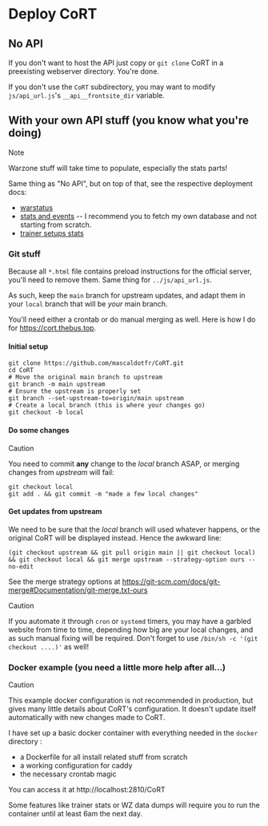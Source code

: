 # Deploy CoRT

## No API

If you don't want to host the API just copy or `git clone` CoRT in a
preexisting webserver directory. You're done.

If you don't use the `CoRT` subdirectory, you may want to modify
`js/api_url.js`'s `__api__frontsite_dir` variable.

## With your own API stuff (you know what you're doing)

> [!NOTE]
> Warzone stuff will take time to populate, especially the stats parts!

Same thing as "No API", but on top of that, see the respective deployment
docs:

- [warstatus](../api/bin/warstatus/README.md)
- [stats and events](../api/bin/warstatus/stats/README.md) -- I recommend you to fetch
  my own database and not starting from scratch.
- [trainer setups stats](..api/bin/collect/README.md)

### Git stuff

Because all `*.html` file contains preload instructions for the official
server, you'll need to remove them. Same thing for `../js/api_url.js`.

As such, keep the `main` branch for upstream updates, and adapt them in your
`local` branch that will be *your* main branch.

You'll need either a crontab or do manual merging as well. Here is how I do for
https://cort.thebus.top.

#### Initial setup

```shell
git clone https://github.com/mascaldotfr/CoRT.git
cd CoRT
# Move the original main branch to upstream
git branch -m main upstream
# Ensure the upstream is properly set
git branch --set-upstream-to=origin/main upstream
# Create a local branch (this is where your changes go)
git checkout -b local
```

#### Do some changes

> [!CAUTION]
> You need to commit **any** change to the _local_ branch ASAP, or merging
> changes from _upstream_ will fail:

```shell
git checkout local
git add . && git commit -m "made a few local changes"
```

#### Get updates from upstream

We need to be sure that the _local_ branch will used whatever happens, or the
original CoRT will be displayed instead. Hence the awkward line:

```shell
(git checkout upstream && git pull origin main || git checkout local) && git checkout local && git merge upstream --strategy-option ours --no-edit
```
See the merge strategy options at https://git-scm.com/docs/git-merge#Documentation/git-merge.txt-ours

> [!CAUTION]
> If you automate it through `cron` or `systemd` timers, you may have a garbled
> website from time to time, depending how big are your local changes, and as
> such manual fixing will be required. Don't forget to use
> `/bin/sh -c '(git checkout ....)'` as well!

### Docker example (you need a little more help after all...)

> [!CAUTION]
> This example docker configuration is not recommended in production, but gives
> many little details about CoRT's configuration. It doesn't update itself
> automatically with new changes made to CoRT.

I have set up a basic docker container with everything needed in the `docker`
directory :

- a Dockerfile for all install related stuff from scratch
- a working configuration for caddy
- the necessary crontab magic

You can access it at http://localhost:2810/CoRT

Some features like trainer stats or WZ data dumps will require you to run the
container until at least 6am the next day.
